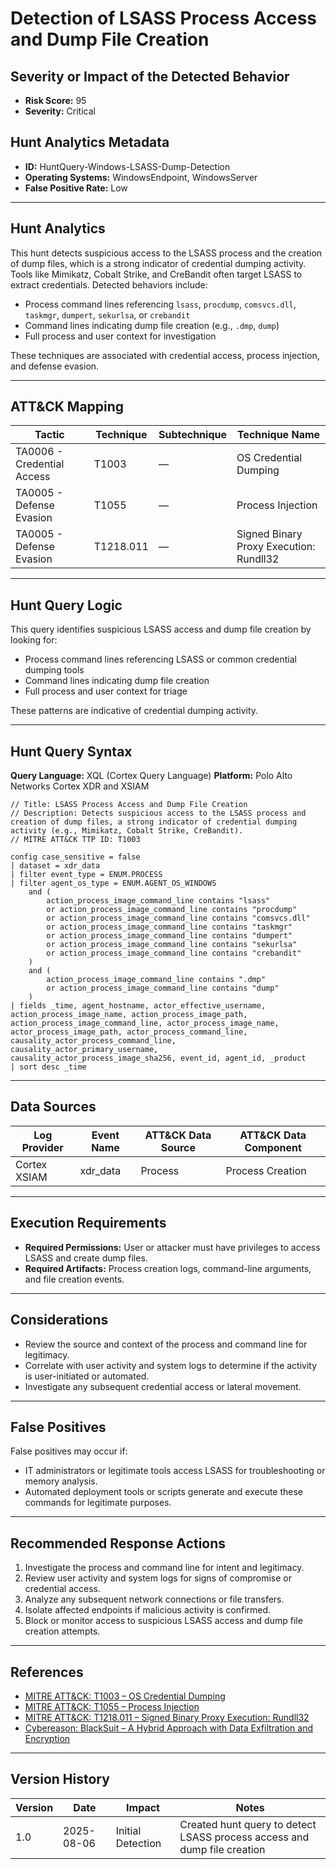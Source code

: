 # Detection of LSASS Process Access and Dump File Creation

## Severity or Impact of the Detected Behavior

- **Risk Score:** 95
- **Severity:** Critical

## Hunt Analytics Metadata

- **ID:** HuntQuery-Windows-LSASS-Dump-Detection
- **Operating Systems:** WindowsEndpoint, WindowsServer
- **False Positive Rate:** Low

---

## Hunt Analytics

This hunt detects suspicious access to the LSASS process and the creation of dump files, which is a strong indicator of credential dumping activity. Tools like Mimikatz, Cobalt Strike, and CreBandit often target LSASS to extract credentials. Detected behaviors include:

- Process command lines referencing `lsass`, `procdump`, `comsvcs.dll`, `taskmgr`, `dumpert`, `sekurlsa`, or `crebandit`
- Command lines indicating dump file creation (e.g., `.dmp`, `dump`)
- Full process and user context for investigation

These techniques are associated with credential access, process injection, and defense evasion.

---

## ATT&CK Mapping

| Tactic                        | Technique   | Subtechnique | Technique Name                                 |
|------------------------------|-------------|--------------|-----------------------------------------------|
| TA0006 - Credential Access   | T1003       | —            | OS Credential Dumping                         |
| TA0005 - Defense Evasion     | T1055       | —            | Process Injection                             |
| TA0005 - Defense Evasion     | T1218.011   | —            | Signed Binary Proxy Execution: Rundll32        |

---

## Hunt Query Logic

This query identifies suspicious LSASS access and dump file creation by looking for:

- Process command lines referencing LSASS or common credential dumping tools
- Command lines indicating dump file creation
- Full process and user context for triage

These patterns are indicative of credential dumping activity.

---

## Hunt Query Syntax

**Query Language:** XQL (Cortex Query Language)
**Platform:** Polo Alto Networks Cortex XDR and XSIAM

```xql
// Title: LSASS Process Access and Dump File Creation
// Description: Detects suspicious access to the LSASS process and creation of dump files, a strong indicator of credential dumping activity (e.g., Mimikatz, Cobalt Strike, CreBandit).
// MITRE ATT&CK TTP ID: T1003

config case_sensitive = false
| dataset = xdr_data
| filter event_type = ENUM.PROCESS
| filter agent_os_type = ENUM.AGENT_OS_WINDOWS
    and (
        action_process_image_command_line contains "lsass"
        or action_process_image_command_line contains "procdump"
        or action_process_image_command_line contains "comsvcs.dll"
        or action_process_image_command_line contains "taskmgr"
        or action_process_image_command_line contains "dumpert"
        or action_process_image_command_line contains "sekurlsa"
        or action_process_image_command_line contains "crebandit"
    )
    and (
        action_process_image_command_line contains ".dmp"
        or action_process_image_command_line contains "dump"
    )
| fields _time, agent_hostname, actor_effective_username, action_process_image_name, action_process_image_path, action_process_image_command_line, actor_process_image_name, actor_process_image_path, actor_process_command_line, causality_actor_process_command_line, causality_actor_primary_username, causality_actor_process_image_sha256, event_id, agent_id, _product
| sort desc _time
```

---

## Data Sources

| Log Provider   | Event Name   | ATT&CK Data Source  | ATT&CK Data Component  |
|----------------|--------------|---------------------|------------------------|
| Cortex XSIAM   | xdr_data     | Process             | Process Creation       |

---

## Execution Requirements

- **Required Permissions:** User or attacker must have privileges to access LSASS and create dump files.
- **Required Artifacts:** Process creation logs, command-line arguments, and file creation events.

---

## Considerations

- Review the source and context of the process and command line for legitimacy.
- Correlate with user activity and system logs to determine if the activity is user-initiated or automated.
- Investigate any subsequent credential access or lateral movement.

---

## False Positives

False positives may occur if:

- IT administrators or legitimate tools access LSASS for troubleshooting or memory analysis.
- Automated deployment tools or scripts generate and execute these commands for legitimate purposes.

---

## Recommended Response Actions

1. Investigate the process and command line for intent and legitimacy.
2. Review user activity and system logs for signs of compromise or credential access.
3. Analyze any subsequent network connections or file transfers.
4. Isolate affected endpoints if malicious activity is confirmed.
5. Block or monitor access to suspicious LSASS access and dump file creation attempts.

---

## References

- [MITRE ATT&CK: T1003 – OS Credential Dumping](https://attack.mitre.org/techniques/T1003/)
- [MITRE ATT&CK: T1055 – Process Injection](https://attack.mitre.org/techniques/T1055/)
- [MITRE ATT&CK: T1218.011 – Signed Binary Proxy Execution: Rundll32](https://attack.mitre.org/techniques/T1218/011/)
- [Cybereason: BlackSuit – A Hybrid Approach with Data Exfiltration and Encryption](https://www.cybereason.com/blog/blacksuit-data-exfil)

---

## Version History

| Version | Date       | Impact            | Notes                                                                                      |
|---------|------------|-------------------|--------------------------------------------------------------------------------------------|
| 1.0     | 2025-08-06 | Initial Detection | Created hunt query to detect LSASS process access and dump file creation                   |
